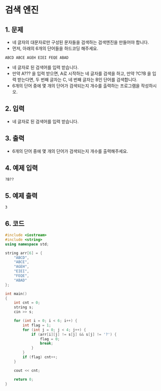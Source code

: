 # 검색 엔진 #

## 1. 문제
- 네 글자의 대문자로만 구성된 문자들을 검색하는 검색엔진을 만들어야 합니다.
- 먼저, 아래의 6개의 단어들을 하드코딩 해주세요.

```
ABCD ABCE AGEH EIEI FEQE ABAD
```

- 네 글자로 된 검색어를 입력 받습니다.
- 만약 A??? 을 입력 받으면, A로 시작하는 네 글자를 검색을 하고, 만약 ?C?B 을 입력 받는다면, 두 번째 글자는 C, 네 번째 글자는 B인 단어를 검색합니다.
- 6개의 단어 중에 몇 개의 단어가 검색되는지 개수를 출력하는 프로그램을 작성하시오.


## 2. 입력
- 네 글자로 된 검색어를 입력 받습니다.

## 3. 출력
- 6개의 단어 중에 몇 개의 단어가 검색되는지 개수를 출력해주세요.

## 4. 예제 입력
```
?B??
```

## 5. 예제 출력
```
3
```

## 6. 코드

```c++
#include <iostream>
#include <string>
using namespace std;

string arr[6] = {
    "ABCD",
    "ABCE",
    "AGEH",
    "EIEI",
    "FEQE",
    "ABAD"
};

int main()
{
    int cnt = 0;
    string s;
    cin >> s;

    for (int i = 0; i < 6; i++) {
        int flag = 1;
        for (int j = 0; j < 4; j++) {
            if (arr[i][j] != s[j] && s[j] != '?') {
                flag = 0;
                break;
            }
        }
        if (flag) cnt++;
    }

    cout << cnt;

    return 0;
}
```
